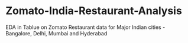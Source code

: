 # Zomato-India-Restaurant-Analysis
EDA in Tablue on Zomato Restaurant data for Major Indian cities - Bangalore, Delhi, Mumbai and Hyderabad 

